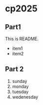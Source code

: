 # cp2025

## Part1
This is README.
- item1
- item2

## Part 2
1. sunday
1. monday
1. tuesday
1. wedenesday
